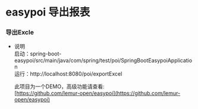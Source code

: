 # easypoi 导出报表 #
### 导出Excle ###
- 说明<br/>
  启动：spring-boot-easypoi/src/main/java/com/spring/test/poi/SpringBootEasypoiApplication <br/>
  运行：http://localhost:8080/poi/exportExcel<br/>

  此项目为一个DEMO，高级功能请查看:<br/>
  [https://github.com/lemur-open/easypoi](https://github.com/lemur-open/easypoi)
